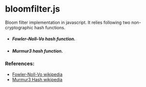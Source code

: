 # bloomfilter.js
Bloom filter implementation in javascript. It relies following two non-cryptographic hash functions.
- ##### Fowler–Noll–Vo hash function.
- ##### Murmur3 hash function.

### References:

* [Fowler-Noll-Vo wikipedia](https://en.wikipedia.org/wiki/Fowler%E2%80%93Noll%E2%80%93Vo_hash_function#FNV-1a_hash)
* [Murmur3 Hash wikipedia](https://en.wikipedia.org/wiki/MurmurHash)
